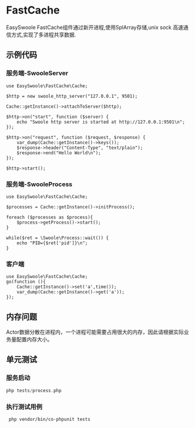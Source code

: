 # FastCache
EasySwoole FastCache组件通过新开进程,使用SplArray存储,unix sock 高速通信方式,实现了多进程共享数据.

## 示例代码

### 服务端-SwooleServer
```
use EasySwoole\FastCache\Cache;

$http = new swoole_http_server("127.0.0.1", 9501);

Cache::getInstance()->attachToServer($http);

$http->on("start", function ($server) {
    echo "Swoole http server is started at http://127.0.0.1:9501\n";
});

$http->on("request", function ($request, $response) {
    var_dump(Cache::getInstance()->keys());
    $response->header("Content-Type", "text/plain");
    $response->end("Hello World\n");
});

$http->start();
```
### 服务端-SwooleProcess
```
use EasySwoole\FastCache\Cache;

$processes = Cache::getInstance()->initProcess();

foreach ($processes as $process){
    $process->getProcess()->start();
}

while($ret = \Swoole\Process::wait()) {
    echo "PID={$ret['pid']}\n";
}
```

### 客户端
```
use EasySwoole\FastCache\Cache;
go(function (){
    Cache::getInstance()->set('a',time());
    var_dump(Cache::getInstance()->get('a'));
});
```

## 内存问题

Actor数据分散在进程内，一个进程可能需要占用很大的内存，因此请根据实际业务量配置内存大小。

## 单元测试
### 服务启动
```php
php tests/process.php
```
### 执行测试用例
```
 php vendor/bin/co-phpunit tests
```
